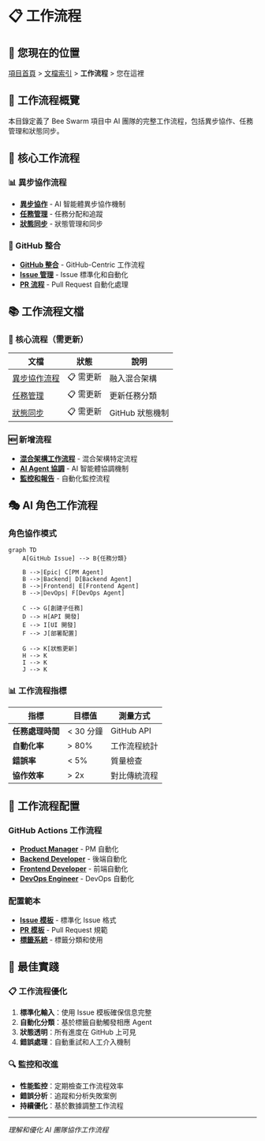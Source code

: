 # 📋 工作流程

## 📍 您現在的位置
[項目首頁](../../README.md) > [文檔索引](../../PROJECT_INDEX.md) > **工作流程** > 您在這裡

## 🎯 工作流程概覽

本目錄定義了 Bee Swarm 項目中 AI 團隊的完整工作流程，包括異步協作、任務管理和狀態同步。

## 🔄 核心工作流程

### 📊 異步協作流程
- **[異步協作](async-collaboration.md)** - AI 智能體異步協作機制
- **[任務管理](task-management.md)** - 任務分配和追蹤
- **[狀態同步](state-synchronization.md)** - 狀態管理和同步

### 🔧 GitHub 整合
- **[GitHub 整合](github-integration.md)** - GitHub-Centric 工作流程
- **[Issue 管理](issue-management.md)** - Issue 標準化和自動化
- **[PR 流程](pr-workflow.md)** - Pull Request 自動化處理

## 📚 工作流程文檔

### 🔄 核心流程（需更新）
| 文檔 | 狀態 | 說明 |
|------|------|------|
| [異步協作流程](../03-工作流程/異步協作流程.md) | 📋 需更新 | 融入混合架構 |
| [任務管理](../03-工作流程/任務管理.md) | 📋 需更新 | 更新任務分類 |
| [狀態同步](../03-工作流程/狀態同步.md) | 📋 需更新 | GitHub 狀態機制 |

### 🆕 新增流程
- **[混合架構工作流程](hybrid-workflow.md)** - 混合架構特定流程
- **[AI Agent 協調](agent-coordination.md)** - AI 智能體協調機制
- **[監控和報告](monitoring.md)** - 自動化監控流程

## 🎭 AI 角色工作流程

### 角色協作模式

```mermaid
graph TD
    A[GitHub Issue] --> B{任務分類}
    
    B -->|Epic| C[PM Agent]
    B -->|Backend| D[Backend Agent]
    B -->|Frontend| E[Frontend Agent]
    B -->|DevOps| F[DevOps Agent]
    
    C --> G[創建子任務]
    D --> H[API 開發]
    E --> I[UI 開發]
    F --> J[部署配置]
    
    G --> K[狀態更新]
    H --> K
    I --> K
    J --> K
```

### 📊 工作流程指標

| 指標 | 目標值 | 測量方式 |
|------|--------|----------|
| **任務處理時間** | < 30 分鐘 | GitHub API |
| **自動化率** | > 80% | 工作流程統計 |
| **錯誤率** | < 5% | 質量檢查 |
| **協作效率** | > 2x | 對比傳統流程 |

## 🔧 工作流程配置

### GitHub Actions 工作流程
- **[Product Manager](./.github/workflows/product-manager.yml)** - PM 自動化
- **[Backend Developer](./.github/workflows/backend-developer.yml)** - 後端自動化
- **[Frontend Developer](./.github/workflows/frontend-developer.yml)** - 前端自動化
- **[DevOps Engineer](./.github/workflows/devops-engineer.yml)** - DevOps 自動化

### 配置範本
- **[Issue 模板](../templates/issue-templates/)** - 標準化 Issue 格式
- **[PR 模板](../templates/pr-templates/)** - Pull Request 規範
- **[標籤系統](../templates/labels.md)** - 標籤分類和使用

## 🚀 最佳實踐

### 📋 工作流程優化
1. **標準化輸入**：使用 Issue 模板確保信息完整
2. **自動化分類**：基於標籤自動觸發相應 Agent
3. **狀態透明**：所有進度在 GitHub 上可見
4. **錯誤處理**：自動重試和人工介入機制

### 🔍 監控和改進
- **性能監控**：定期檢查工作流程效率
- **錯誤分析**：追蹤和分析失敗案例
- **持續優化**：基於數據調整工作流程

---

*理解和優化 AI 團隊協作工作流程* 